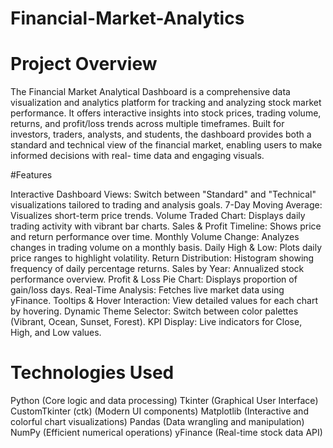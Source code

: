 # Financial-Market-Analytics
# Project Overview

  The Financial Market Analytical Dashboard is a comprehensive data visualization and analytics platform for tracking and analyzing stock market performance. It      offers interactive insights into stock prices, trading volume, returns, and profit/loss trends across multiple timeframes. Built for investors, traders,            analysts, and students, the dashboard provides both a standard and technical view of the financial market, enabling users to make informed decisions with real-     time data and engaging visuals.

#Features

  Interactive Dashboard Views: Switch between "Standard" and "Technical" visualizations tailored to trading and analysis goals.
  7-Day Moving Average: Visualizes short-term price trends.
  Volume Traded Chart: Displays daily trading activity with vibrant bar charts.
  Sales & Profit Timeline: Shows price and return performance over time.
  Monthly Volume Change: Analyzes changes in trading volume on a monthly basis.
  Daily High & Low: Plots daily price ranges to highlight volatility.
  Return Distribution: Histogram showing frequency of daily percentage returns.
  Sales by Year: Annualized stock performance overview.
  Profit & Loss Pie Chart: Displays proportion of gain/loss days.
  Real-Time Analysis: Fetches live market data using yFinance.
  Tooltips & Hover Interaction: View detailed values for each chart by hovering.
  Dynamic Theme Selector: Switch between color palettes (Vibrant, Ocean, Sunset, Forest).
  KPI Display: Live indicators for Close, High, and Low values.

# Technologies Used

  Python (Core logic and data processing)
  Tkinter (Graphical User Interface)
  CustomTkinter (ctk) (Modern UI components)
  Matplotlib (Interactive and colorful chart visualizations)
  Pandas (Data wrangling and manipulation)
  NumPy (Efficient numerical operations)
  yFinance (Real-time stock data API)
